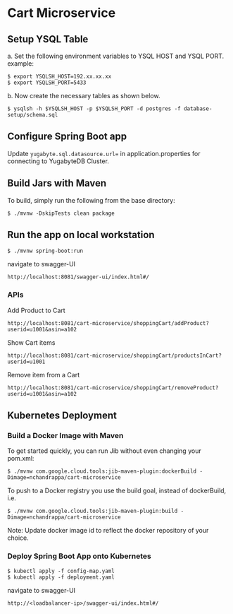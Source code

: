 # Cart Microservice

## Setup YSQL Table

a. Set the following environment variables to YSQL HOST and YSQL PORT.  example: 

```
$ export YSQLSH_HOST=192.xx.xx.xx
$ export YSQLSH_PORT=5433
```

b. Now create the necessary tables as shown below. 

```
$ ysqlsh -h $YSQLSH_HOST -p $YSQLSH_PORT -d postgres -f database-setup/schema.sql
```


## Configure Spring Boot app

Update `yugabyte.sql.datasource.url=` in application.properties for connecting to YugabyteDB Cluster. 

## Build Jars with Maven 
To build, simply run the following from the base directory:

```
$ ./mvnw -DskipTests clean package
```

## Run the app on local workstation

```
$ ./mvnw spring-boot:run
```

navigate to swagger-UI

```
http://localhost:8081/swagger-ui/index.html#/
```

### APIs

Add Product to Cart

```
http://localhost:8081/cart-microservice/shoppingCart/addProduct?userid=u1001&asin=a102
```

Show Cart items

```
http://localhost:8081/cart-microservice/shoppingCart/productsInCart?userid=u1001
```

Remove item from a Cart

```
http://localhost:8081/cart-microservice/shoppingCart/removeProduct?userid=u1001&asin=a102
```

## Kubernetes Deployment

### Build a Docker Image with Maven

To get started quickly, you can run Jib without even changing your pom.xml:

```
$ ./mvnw com.google.cloud.tools:jib-maven-plugin:dockerBuild -Dimage=nchandrappa/cart-microservice
```

To push to a Docker registry you use the build goal, instead of dockerBuild, i.e.

```
$ ./mvnw com.google.cloud.tools:jib-maven-plugin:build -Dimage=nchandrappa/cart-microservice
```

Note: Update docker image id to reflect the docker repository of your choice.


### Deploy Spring Boot App onto Kubernetes


```
$ kubectl apply -f config-map.yaml
$ kubectl apply -f deployment.yaml
```

navigate to swagger-UI

```
http://<loadbalancer-ip>/swagger-ui/index.html#/
```
